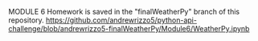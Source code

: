MODULE 6 Homework is saved in the "finalWeatherPy" branch of this repository. https://github.com/andrewrizzo5/python-api-challenge/blob/andrewrizzo5-finalWeatherPy/Module6/WeatherPy.ipynb
